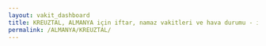 ```yaml
---
layout: vakit_dashboard
title: KREUZTAL, ALMANYA için iftar, namaz vakitleri ve hava durumu - ilçe/eyalet seç
permalink: /ALMANYA/KREUZTAL/
---
```


<script type="text/javascript">
  var GLOBAL_COUNTRY = 'ALMANYA';
  var GLOBAL_CITY = 'KREUZTAL';
  var GLOBAL_STATE = '';
  var lat = 72;
  var lon = 21;
</script>
